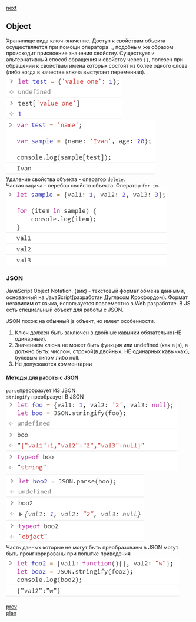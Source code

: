 <a href="03.md">next</a>

<h2>Object</h2>

<div>
Хранилище вида ключ-значение.
Доступ к свойствам объекта осуществляется при помощи оператора <code>.</code>,
подобным же образом происходит присвоение значения свойству.
Существует и альтернативный способ обращения к свойству через <code>[]</code>,
полезен при обращении к свойствам имена которых состоят из более одного слова (либо когда в качестве ключа выступает переменная).

<br>
<img src="media/02-1.png">

<br>
<img src="media/02-3.png">
</div>

<div>
Удаление свойства объекта - оператор <code>delete</code>.
</div>

<div>
Частая задача - перебор свойств объекта. Оператор <code>for in</code>.

<br>
<img src="media/02-2.png">
</div>

<h3>JSON</h3>

<div>
JavaScript Object Notation.
(вик) - текстовый формат обмена данными, основанный на JavaScript(разработан Дугласом Крокфордом).
Формат независим от языка, используется повсеместно в Web разработке.
В JS есть специальный объект для работы с JSON.

<br>

JSON похож на обычный js объект, но имеет особенности.

<ol>
<li>
Ключ должен быть заключен в двойные кавычки обязательно(НЕ одинарные).
</li>
<li>
Значением ключа не может быть функция или undefined (как в js), а должно быть:
числом, строкой(в двойных, НЕ одинарных кавычках), булевым типом либо null.
</li>
<li>
Не допускаются комментарии
</li>
</ol>
</div>

<h4>Методы для работы с JSON</h4>

<div>
<code>parse</code>преобразует ИЗ JSON
<br/>
<code>stringify</code> преобразует В JSON

<br>
<img src="media/02-4.png">

<br>
<img src="media/02-5.png">
</div>

<div>
Часть данных которые не могут быть преобразованы в JSON могут быть проигнорированы при попытке приведения

<br>
<img src="media/02-6.png">
</div>

<a href="01.md">prev</a>
<br/>
<a href="00.md">plan</a>